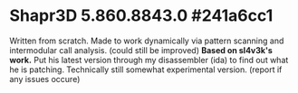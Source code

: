 # Shapr3D 5.860.8843.0 #241a6cc1

Written from scratch. Made to work dynamically via pattern scanning and intermodular call analysis. (could still be improved)
**Based on sl4v3k's work.** Put his latest version through my disassembler (ida) to find out what he is patching.
Technically still somewhat experimental version. (report if any issues occure)